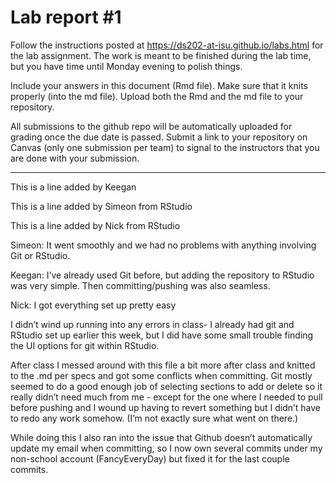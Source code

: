 
<!-- README.md is generated from README.Rmd. Please edit the README.Rmd file -->

# Lab report \#1

Follow the instructions posted at
<https://ds202-at-isu.github.io/labs.html> for the lab assignment. The
work is meant to be finished during the lab time, but you have time
until Monday evening to polish things.

Include your answers in this document (Rmd file). Make sure that it
knits properly (into the md file). Upload both the Rmd and the md file
to your repository.

All submissions to the github repo will be automatically uploaded for
grading once the due date is passed. Submit a link to your repository on
Canvas (only one submission per team) to signal to the instructors that
you are done with your submission.

------------------------------------------------------------------------

This is a line added by Keegan

This is a line added by Simeon from RStudio

This is a line added by Nick from RStudio

Simeon: It went smoothly and we had no problems with anything involving
Git or RStudio.

Keegan: I’ve already used Git before, but adding the repository to
RStudio was very simple. Then committing/pushing was also seamless.

Nick: I got everything set up pretty easy

I didn’t wind up running into any errors in class- I already had git and
RStudio set up earlier this week, but I did have some small trouble
finding the UI options for git within RStudio.

After class I messed around with this file a bit more after class and
knitted to the .md per specs and got some conflicts when committing. Git
mostly seemed to do a good enough job of selecting sections to add or
delete so it really didn’t need much from me - except for the one where
I needed to pull before pushing and I wound up having to revert
something but I didn’t have to redo any work somehow. (I’m not exactly
sure what went on there.)

While doing this I also ran into the issue that Github doesn’t
automatically update my email when committing, so I now own several
commits under my non-school account (FancyEveryDay) but fixed it for the
last couple commits.
